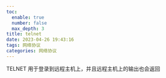 ```yaml
---
toc:
  enable: true
  number: false
  max_depth: 3
title: telnet
date: 2023-04-26 19:43:16
tags: 网络协议
categories: 网络协议
---
```


TELNET 用于登录到远程主机上，并且远程主机上的输出也会返回